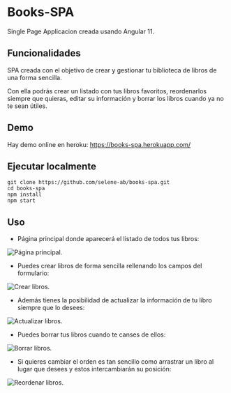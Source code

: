 # Books-SPA

Single Page Applicacion creada usando Angular 11.

## Funcionalidades

SPA creada con el objetivo de crear y gestionar tu biblioteca de libros de una forma sencilla.

Con ella podrás crear un listado con tus libros favoritos, reordenarlos siempre que quieras, editar su información y borrar los libros cuando ya no te sean útiles.

## Demo

Hay demo online en heroku: https://books-spa.herokuapp.com/

## Ejecutar localmente

```
git clone https://github.com/selene-ab/books-spa.git
cd books-spa
npm install
npm start
```

## Uso

- Página principal donde aparecerá el listado de todos tus libros:

![Página principal.](https://imgur.com/gXi9WQI.png "Página principal.")

- Puedes crear libros de forma sencilla rellenando los campos del formulario:

![Crear libros.](https://imgur.com/IrBLuMu.png "Crear un nuevo libro.")

- Además tienes la posibilidad de actualizar la información de tu libro siempre que lo desees:

![Actualizar libros.](https://imgur.com/CRiWgas.png "Actualizar información de un libro.")

- Puedes borrar tus libros cuando te canses de ellos:

![Borrar libros.](https://imgur.com/dGWISHP.png "Borrar un libro.")

- Si quieres cambiar el orden es tan sencillo como arrastrar un libro al lugar que desees y estos intercambiarán su posición:

![Reordenar libros.](https://i.imgur.com/z23NsmO.gif "Arrastra para reordenar los libros.")
